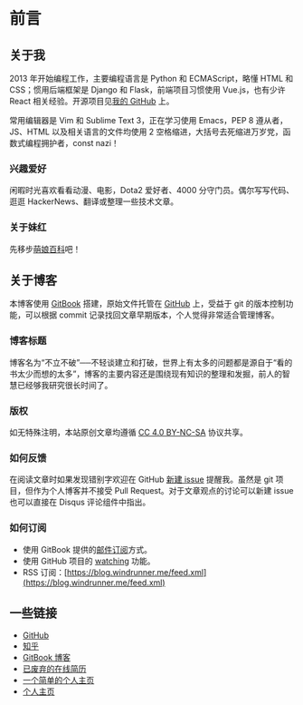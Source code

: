 # 前言

## 关于我

2013 年开始编程工作，主要编程语言是 Python 和 ECMAScript，略懂 HTML 和 CSS；惯用后端框架是 Django 和 Flask，前端项目习惯使用 Vue.js，也有少许 React 相关经验。开源项目见[我的 GitHub](https://github.com/kxxoling) 上。

常用编辑器是 Vim 和 Sublime Text 3，正在学习使用 Emacs，PEP 8 遵从者，JS、HTML 以及相关语言的文件均使用 2 空格缩进，大括号去死缩进万岁党，函数式编程拥护者，const nazi！

### 兴趣爱好

闲暇时光喜欢看看动漫、电影，Dota2 爱好者、4000 分守门员。偶尔写写代码、逛逛 HackerNews、翻译或整理一些技术文章。

### 关于妹红

先移步[萌娘百科](http://zh.moegirl.org/藤原妹红)吧！


## 关于博客

本博客使用 [GitBook](https://www.gitbook.com/book/kxxoling/blog/) 搭建，原始文件托管在 [GitHub](https://github.com/kxxoling/blog) 上，受益于 git 的版本控制功能，可以根据 commit 记录找回文章早期版本，个人觉得非常适合管理博客。

### 博客标题

博客名为“不立不破”──不轻谈建立和打破，世界上有太多的问题都是源自于“看的书太少而想的太多”，博客的主要内容还是围绕现有知识的整理和发掘，前人的智慧已经够我研究很长时间了。

### 版权

如无特殊注明，本站原创文章均遵循 [CC 4.0 BY-NC-SA](https://creativecommons.org/licenses/by-nc-sa/4.0/) 协议共享。

### 如何反馈

在阅读文章时如果发现错别字欢迎在 GitHub [新建 issue](https://github.com/kxxoling/blog/issues/new) 提醒我。虽然是 git 项目，但作为个人博客并不接受 Pull Request。对于文章观点的讨论可以新建 issue 也可以直接在 Disqus 评论组件中指出。

### 如何订阅

- 使用 GitBook 提供的[邮件订阅](https://www.gitbook.com/book/kxxoling/blog/details)方式。
- 使用 GitHub 项目的 [watching](https://github.com/kxxoling/blog/commits?author=kxxoling) 功能。
- RSS 订阅：[https://blog.windrunner.me/feed.xml](https://blog.windrunner.me/feed.xml)


## 一些链接

- [GitHub](https://github.com/kxxoling)
- [知乎](http://www.zhihu.com/people/kxxoling)
- [GitBook 博客](http://blog.windrunner.me/)
- [已废弃的在线简历](http://gh.windrunner.me/resume/)
- [一个简单的个人主页](http://gh.windrunner.me/about-me/)
- [个人主页](http://gh.windrunner.me/me/)

